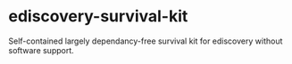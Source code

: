 # ediscovery-survival-kit
Self-contained largely dependancy-free survival kit for ediscovery without software support.
